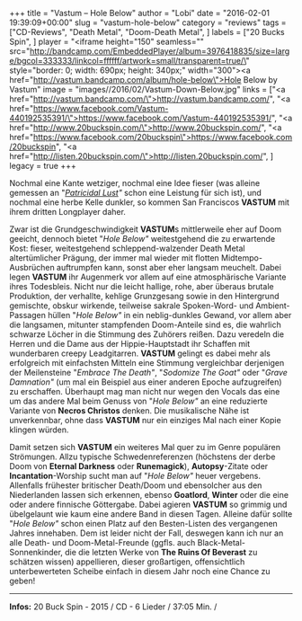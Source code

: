 +++
title = "Vastum – Hole Below"
author = "Lobi"
date = "2016-02-01 19:39:09+00:00"
slug = "vastum-hole-below"
category = "reviews"
tags = ["CD-Reviews", "Death Metal", "Doom-Death Metal", ]
labels = ["20 Bucks Spin", ]
player = "<iframe height=\"150\" seamless=\"\" src=\"http://bandcamp.com/EmbeddedPlayer/album=3976418835/size=large/bgcol=333333/linkcol=ffffff/artwork=small/transparent=true/\" style=\"border: 0; width: 690px; height: 340px;\" width=\"300\"><a href=\"http://vastum.bandcamp.com/album/hole-below\">Hole Below by Vastum</a></iframe>"
image = "images//2016/02/Vastum-Down-Below.jpg"
links = ["<a href=\"http://vastum.bandcamp.com/\">http://vastum.bandcamp.com/</a>", "<a href=\"https://www.facebook.com/Vastum-440192535391/\">https://www.facebook.com/Vastum-440192535391/</a>", "<a href=\"http://www.20buckspin.com/\">http://www.20buckspin.com/</a>", "<a href=\"https://www.facebook.com/20buckspin\">https://www.facebook.com/20buckspin</a>", "<a href=\"http://listen.20buckspin.com/\">http://listen.20buckspin.com/</a>", ]
legacy = true
+++

Nochmal eine Kante wetziger, nochmal eine Idee fieser (was alleine gemessen an "_<a href="http://necroslaughter.de/2014/01/vastum-patricidal-lust/">Patricidal Lust</a>"_ schon eine Leistung für sich ist), und nochmal eine herbe Kelle dunkler, so kommen San Franciscos **VASTUM** mit ihrem dritten Longplayer daher.

Zwar ist die Grundgeschwindigkeit **VASTUM**s mittlerweile eher auf Doom geeicht, dennoch bietet "_Hole Below"_ weitestgehend die zu erwartende Kost: fieser, weitestgehend schleppend-walzender Death Metal altertümlicher Prägung, der immer mal wieder mit flotten Midtempo-Ausbrüchen auftrumpfen kann, sonst aber eher langsam meuchelt. Dabei legen **VASTUM** ihr Augenmerk vor allem auf eine atmosphärische Variante ihres Todesbleis. Nicht nur die leicht hallige, rohe, aber überaus brutale Produktion, der verhallte, kehlige Grunzgesang sowie in den Hintergrund gemischte, obskur wirkende, teilweise sakrale Spoken-Word- und Ambient-Passagen hüllen "_Hole Below"_ in ein neblig-dunkles Gewand, vor allem aber die langsamen, mitunter stampfenden Doom-Anteile sind es, die wahrlich schwarze Löcher in die Stimmung des Zuhörers reißen. Dazu veredeln die Herren und die Dame aus der Hippie-Hauptstadt ihr Schaffen mit wunderbaren creepy Leadgitarren. **VASTUM** gelingt es dabei mehr als erfolgreich mit einfachsten Mitteln eine Stimmung vergleichbar derjenigen der Meilensteine "_Embrace The Death"_, "_Sodomize The Goat"_ oder "_Grave Damnation"_ (um mal ein Beispiel aus einer anderen Epoche aufzugreifen) zu erschaffen. Überhaupt mag man nicht nur wegen den Vocals das eine um das andere Mal beim Genuss von "_Hole Below"_ an eine reduzierte Variante von **Necros Christos** denken. Die musikalische Nähe ist unverkennbar, ohne dass **VASTUM** nur ein einziges Mal nach einer Kopie klingen würden.

Damit setzen sich **VASTUM** ein weiteres Mal quer zu im Genre populären Strömungen. Allzu typische Schwedenreferenzen (höchstens der derbe Doom von **Eternal Darkness** oder **Runemagick**), **Autopsy**-Zitate oder **Incantation**-Worship sucht man auf "_Hole Below"_ heuer vergebens. Allenfalls frühester britischer Death/Doom und ebensolcher aus den Niederlanden lassen sich erkennen, ebenso **Goatlord**, **Winter** oder die eine oder andere finnische Göttergabe. Dabei agieren **VASTUM** so grimmig und übelgelaunt wie kaum eine andere Band in diesen Tagen. Alleine dafür sollte "_Hole Below"_ schon einen Platz auf den Besten-Listen des vergangenen Jahres innehaben. Dem ist leider nicht der Fall, deswegen kann ich nur an alle Death- und Doom-Metal-Freunde (ggfls. auch Black-Metal-Sonnenkinder, die die letzten Werke von **The Ruins Of Beverast** zu schätzen wissen) appellieren, dieser großartigen, offensichtlich unterbewerteten Scheibe einfach in diesem Jahr noch eine Chance zu geben!





---
**Infos:**
20 Buck Spin - 2015 / 
CD - 6 Lieder / 37:05 Min. / 
